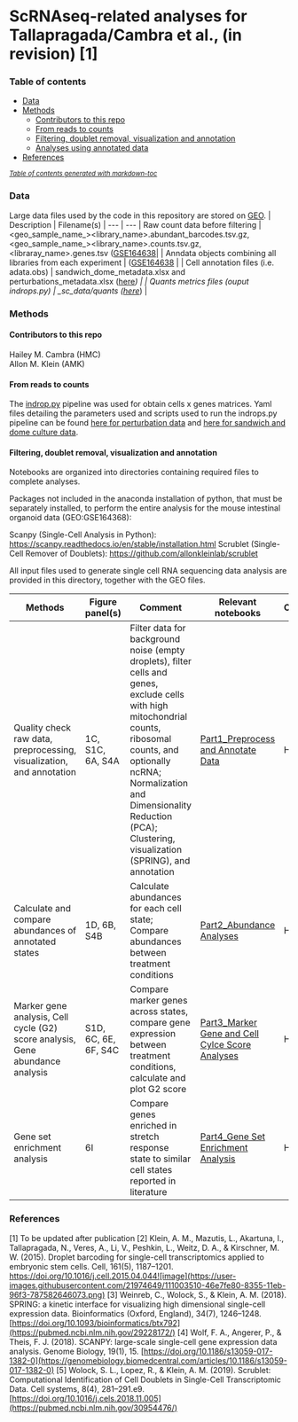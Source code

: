 

# ScRNAseq-related analyses for Tallapragada/Cambra et al., (in revision) [1]

### Table of contents
- [Data](#data)
- [Methods](#methods)
  * [Contributors to this repo](#contributors-to-this-repo)
  * [From reads to counts](#from-reads-to-counts)
  * [Filtering, doublet removal, visualization and annotation](#filtering--doublet-removal--visualization-and-annotation)
  * [Analyses using annotated data](#analyses-using-annotated-data)
- [References](#references)

<small><i><a href='http://ecotrust-canada.github.io/markdown-toc/'>Table of contents generated with markdown-toc</a></i></small>

### Data
Large data files used by the code in this repository are stored on [GEO](https://www.ncbi.nlm.nih.gov/geo/query/acc.cgi?acc=GSE164638).
| Description | Filename(s) | 
 ---  | --- 
| Raw count data before filtering | <geo_sample_name_><library_name>.abundant_barcodes.tsv.gz, <geo_sample_name_><library_name>.counts.tsv.gz, <libraray_name>.genes.tsv ([GSE164638](https://www.ncbi.nlm.nih.gov/geo/query/acc.cgi?acc=GSE161771)|
| Anndata objects combining all libraries from each experiment | ([GSE164638](https://www.ncbi.nlm.nih.gov/geo/query/acc.cgi?acc=GSE161771) |
| Cell annotation files (i.e. adata.obs) | sandwich_dome_metadata.xlsx and perturbations_metadata.xlsx ([here](Preprocessing_to_annotation)*) |
| Quants metrics files (ouput indrops.py) | _sc_data/quants ([here](_sc_data/quants)*) |

### Methods

#### Contributors to this repo
Hailey M. Cambra (HMC) <br>
Allon M. Klein (AMK) <br>

#### From reads to counts
The [indrop.py](https://github.com/indrops) pipeline was used for obtain cells x genes matrices. Yaml files detailing the parameters used and scripts used to run the indrops.py pipeline can be found [here for perturbation data](Perturbation_indrops_scripts) and [here for sandwich and dome culture data](Sandwich_dome_indrops_scripts).


#### Filtering, doublet removal, visualization and annotation
Notebooks are organized into directories containing required files to complete analyses. 

Packages not included in the anaconda installation of python, that must be separately installed, to perform the entire analysis for the mouse intestinal organoid data (GEO:GSE164368):

Scanpy (Single-Cell Analysis in Python): https://scanpy.readthedocs.io/en/stable/installation.html
Scrublet (Single-Cell Remover of Doublets): https://github.com/allonkleinlab/scrublet

All input files used to generate single cell RNA sequencing data analysis are provided
in this directory, together with the GEO files. 

| Methods | Figure panel(s) | Comment | Relevant notebooks | Contributions |
 ---  | --- | --- | --- | ---
| Quality check raw data, preprocessing, visualization, and annotation | 1C, S1C, 6A, S4A | Filter data for background noise (empty droplets), filter cells and genes, exclude cells with high mitochondrial counts, ribosomal counts, and optionally ncRNA; Normalization and Dimensionality Reduction (PCA); Clustering, visualization (SPRING), and annotation | [Part1_Preprocess and Annotate Data](Preprocessing_to_annotation) | HMC
| Calculate and compare abundances of annotated states | 1D, 6B, S4B | Calculate abundances for each cell state; Compare abundances between treatment conditions | [Part2_Abundance Analyses](Abundance_analyses) | HMC
| Marker gene analysis, Cell cycle (G2) score analysis, Gene abundance analysis  | S1D, 6C, 6E, 6F, S4C | Compare marker genes across states, compare gene expression between treatment conditions, calculate and plot G2 score | [Part3_Marker Gene and Cell Cylce Score Analyses](Marker_gene_and_cc_score_analyses) | HMC, AMK
| Gene set enrichment analysis  | 6I | Compare genes enriched in stretch response state to similar cell states reported in literature | [Part4_Gene Set Enrichment Analysis](Gene_set_enrichment_analysis) | HMC, AMK

### References   
[1] To be updated after publication 
[2] Klein, A. M., Mazutis, L., Akartuna, I., Tallapragada, N., Veres, A., Li, V., Peshkin, L., Weitz, D. A., & Kirschner, M. W. (2015). Droplet barcoding for single-cell transcriptomics applied to embryonic stem cells. Cell, 161(5), 1187–1201. https://doi.org/10.1016/j.cell.2015.04.044![image](https://user-images.githubusercontent.com/21974649/111003510-46e7fe80-8355-11eb-96f3-787582646073.png)
[3] Weinreb, C., Wolock, S., & Klein, A. M. (2018). SPRING: a kinetic interface for visualizing high dimensional single-cell expression data. Bioinformatics (Oxford, England), 34(7), 1246–1248. [https://doi.org/10.1093/bioinformatics/btx792](https://pubmed.ncbi.nlm.nih.gov/29228172/)
[4] Wolf, F. A., Angerer, P., & Theis, F. J. (2018). SCANPY: large-scale single-cell gene expression data analysis. Genome Biology, 19(1), 15. [https://doi.org/10.1186/s13059-017-1382-0](https://genomebiology.biomedcentral.com/articles/10.1186/s13059-017-1382-0)
[5] Wolock, S. L., Lopez, R., & Klein, A. M. (2019). Scrublet: Computational Identification of Cell Doublets in Single-Cell Transcriptomic Data. Cell systems, 8(4), 281–291.e9. [https://doi.org/10.1016/j.cels.2018.11.005](https://pubmed.ncbi.nlm.nih.gov/30954476/)


